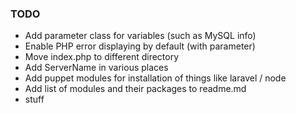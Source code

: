 ### TODO

- Add parameter class for variables (such as MySQL info)
- Enable PHP error displaying by default (with parameter)
- Move index.php to different directory
- Add ServerName in various places
- Add puppet modules for installation of things like laravel / node
- Add list of modules and their packages to readme.md
- stuff
